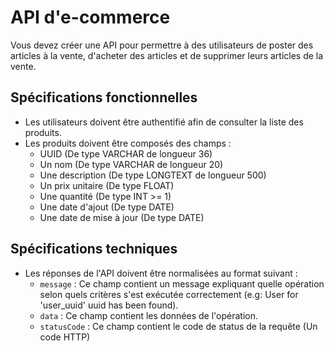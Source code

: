 # API d'e-commerce

Vous devez créer une API pour permettre à des utilisateurs de poster des articles à la vente, d'acheter des articles et de supprimer leurs articles de la vente.

## Spécifications fonctionnelles

- Les utilisateurs doivent être authentifié afin de consulter la liste des produits.
- Les produits doivent être composés des champs :
  - UUID (De type VARCHAR de longueur 36)
  - Un nom (De type VARCHAR de longueur 20)
  - Une description (De type LONGTEXT de longueur 500)
  - Un prix unitaire (De type FLOAT)
  - Une quantité (De type INT >= 1)
  - Une date d'ajout (De type DATE)
  - Une date de mise à jour (De type DATE)

## Spécifications techniques

- Les réponses de l'API doivent être normalisées au format suivant :
  - `message` : Ce champ contient un message expliquant quelle opération selon quels critères s'est exécutée correctement (e.g: User for 'user_uuid' uuid has been found).
  - `data` : Ce champ contient les données de l'opération.
  - `statusCode` : Ce champ contient le code de status de la requête (Un code HTTP)